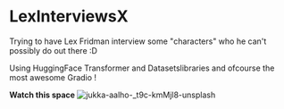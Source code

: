 # LexInterviewsX
Trying to have Lex Fridman interview some "characters" who he can't possibly do out there :D

Using HuggingFace Transformer and Datasetslibraries and ofcourse the most awesome Gradio !

**Watch this space**
![jukka-aalho-_t9c-kmMjl8-unsplash](https://user-images.githubusercontent.com/48665385/165196005-e5653ce7-9eda-4f14-a464-c5f543642b67.jpg)
